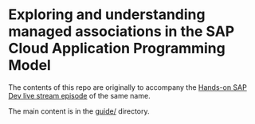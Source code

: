 # Exploring and understanding managed associations in the SAP Cloud Application Programming Model

The contents of this repo are originally to accompany the [Hands-on SAP Dev live stream episode](https://www.youtube.com/watch?v=rds3CcROf9g) of the same name.

The main content is in the [guide/](./guide/) directory.
